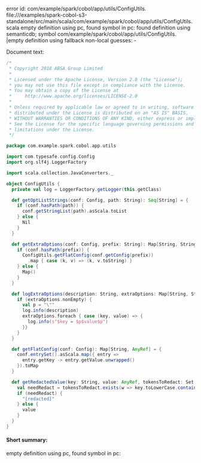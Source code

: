 error id: com/example/spark/cobol/app/utils/ConfigUtils.
file://<WORKSPACE>/examples/spark-cobol-s3-standalone/src/main/scala/com/example/spark/cobol/app/utils/ConfigUtils.scala
empty definition using pc, found symbol in pc: 
found definition using semanticdb; symbol com/example/spark/cobol/app/utils/ConfigUtils.
|empty definition using fallback
non-local guesses:
	 -

Document text:

```scala
/*
 * Copyright 2018 ABSA Group Limited
 *
 * Licensed under the Apache License, Version 2.0 (the "License");
 * you may not use this file except in compliance with the License.
 * You may obtain a copy of the License at
 *     http://www.apache.org/licenses/LICENSE-2.0
 *
 * Unless required by applicable law or agreed to in writing, software
 * distributed under the License is distributed on an "AS IS" BASIS,
 * WITHOUT WARRANTIES OR CONDITIONS OF ANY KIND, either express or implied.
 * See the License for the specific language governing permissions and
 * limitations under the License.
 */

package com.example.spark.cobol.app.utils

import com.typesafe.config.Config
import org.slf4j.LoggerFactory

import scala.collection.JavaConverters._

object ConfigUtils {
  private val log = LoggerFactory.getLogger(this.getClass)

  def getOptListStrings(conf: Config, path: String): Seq[String] = {
    if (conf.hasPath(path)) {
      conf.getStringList(path).asScala.toList
    } else {
      Nil
    }
  }

  def getExtraOptions(conf: Config, prefix: String): Map[String, String] = {
    if (conf.hasPath(prefix)) {
      ConfigUtils.getFlatConfig(conf.getConfig(prefix))
        .map { case (k, v) => (k, v.toString) }
    } else {
      Map()
    }
  }

  def logExtraOptions(description: String, extraOptions: Map[String, String]): Unit = {
    if (extraOptions.nonEmpty) {
      val p = "\""
      log.info(description)
      extraOptions.foreach { case (key, value) => {
        log.info(s"$key = $p$value$p")
      }}
    }
  }

  def getFlatConfig(conf: Config): Map[String, AnyRef] = {
    conf.entrySet().asScala.map({ entry =>
      entry.getKey -> entry.getValue.unwrapped()
    }).toMap
  }

  def getRedactedValue(key: String, value: AnyRef, tokensToRedact: Set[String]): AnyRef = {
    val needRedact = tokensToRedact.exists(w => key.toLowerCase.contains(w.toLowerCase()))
    if (needRedact) {
      "[redacted]"
    } else {
      value
    }
  }
}

```

#### Short summary: 

empty definition using pc, found symbol in pc: 